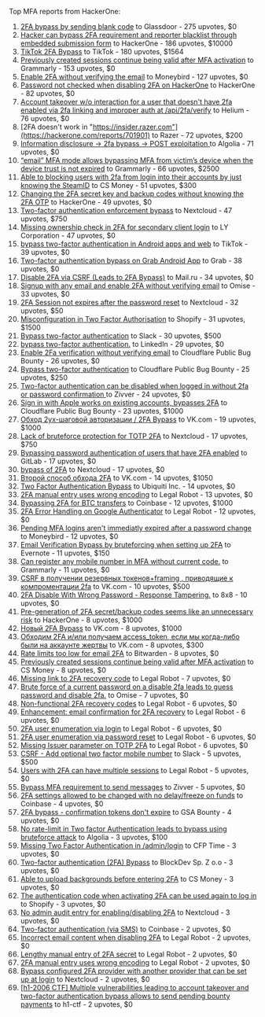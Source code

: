 Top MFA reports from HackerOne:

1. [2FA bypass by sending blank code](https://hackerone.com/reports/897385) to Glassdoor - 275 upvotes, $0
2. [Hacker can bypass 2FA requirement and reporter blacklist through embedded submission form](https://hackerone.com/reports/418767) to HackerOne - 186 upvotes, $10000
3. [TikTok 2FA Bypass](https://hackerone.com/reports/1247108) to TikTok - 180 upvotes, $1564
4. [Previously created sessions continue being valid after MFA activation](https://hackerone.com/reports/667739) to Grammarly - 153 upvotes, $0
5. [Enable 2FA without verifying the email](https://hackerone.com/reports/649533) to Moneybird - 127 upvotes, $0
6. [Password not checked when disabling 2FA on HackerOne](https://hackerone.com/reports/587910) to HackerOne - 82 upvotes, $0
7. [Account takeover w/o interaction for a user that doesn't have 2fa enabled via 2fa linking and improper auth at /api/2fa/verify](https://hackerone.com/reports/810880) to Helium - 76 upvotes, $0
8. [2FA doesn't work in "https://insider.razer.com"](https://hackerone.com/reports/701901) to Razer - 72 upvotes, $200
9. [Information disclosure -\> 2fa bypass -\> POST exploitation ](https://hackerone.com/reports/1276373) to Algolia - 71 upvotes, $0
10. [“email” MFA mode allows bypassing MFA from victim’s device when the device trust is not expired](https://hackerone.com/reports/665722) to Grammarly - 66 upvotes, $2500
11. [Able to blocking users with 2fa from login into their accounts by just knowing the SteamID](https://hackerone.com/reports/1179232) to CS Money - 51 upvotes, $300
12. [Changing the 2FA secret key and backup codes without knowing the 2FA OTP](https://hackerone.com/reports/1139535) to HackerOne - 49 upvotes, $0
13. [Two-factor authentication enforcement bypass](https://hackerone.com/reports/1050244) to Nextcloud - 47 upvotes, $750
14. [Missing ownership check in 2FA for secondary client login](https://hackerone.com/reports/1250474) to LY Corporation - 47 upvotes, $0
15. [bypass two-factor authentication in Android apps and web](https://hackerone.com/reports/1747978) to TikTok - 39 upvotes, $0
16. [Two-factor authentication bypass on Grab Android App](https://hackerone.com/reports/202425) to Grab - 38 upvotes, $0
17. [Disable 2FA via CSRF (Leads to 2FA Bypass)](https://hackerone.com/reports/670329) to Mail.ru - 34 upvotes, $0
18. [Signup with any email and enable 2FA without verifying email](https://hackerone.com/reports/699200) to Omise - 33 upvotes, $0
19. [2FA Session not expires after the password reset](https://hackerone.com/reports/486693) to Nextcloud - 32 upvotes, $50
20. [Misconfiguration in Two Factor Authorisation](https://hackerone.com/reports/178293) to Shopify - 31 upvotes, $1500
21. [Bypass  two-factor authentication](https://hackerone.com/reports/121696) to Slack - 30 upvotes, $500
22. [bypass two-factor authentication.](https://hackerone.com/reports/1842183) to LinkedIn - 29 upvotes, $0
23. [Enable 2Fa verification without verifying email](https://hackerone.com/reports/1618021) to Cloudflare Public Bug Bounty - 26 upvotes, $0
24. [Bypass two-factor authentication](https://hackerone.com/reports/1664974) to Cloudflare Public Bug Bounty - 25 upvotes, $250
25. [Two-factor authentication can be disabled when logged in without 2fa or password confirmation ](https://hackerone.com/reports/992450) to Zivver - 24 upvotes, $0
26. [Sign in with Apple works on existing accounts, bypasses 2FA](https://hackerone.com/reports/1593404) to Cloudflare Public Bug Bounty - 23 upvotes, $1000
27. [Обход 2ух-шаговой авторизации / 2FA Bypass](https://hackerone.com/reports/163834) to VK.com - 19 upvotes, $1000
28. [Lack of bruteforce protection for TOTP 2FA](https://hackerone.com/reports/1265709) to Nextcloud - 17 upvotes, $750
29. [Bypassing password authentication of users that have 2FA enabled](https://hackerone.com/reports/128085) to GitLab - 17 upvotes, $0
30. [bypass of 2FA](https://hackerone.com/reports/248656) to Nextcloud - 17 upvotes, $0
31. [Второй способ обхода 2FA](https://hackerone.com/reports/167121) to VK.com - 14 upvotes, $1050
32. [Two Factor Authentication Bypass](https://hackerone.com/reports/350288) to Ubiquiti Inc. - 14 upvotes, $0
33. [2FA manual entry uses wrong encoding](https://hackerone.com/reports/260390) to Legal Robot - 13 upvotes, $0
34. [Bypassing 2FA for BTC transfers](https://hackerone.com/reports/10554) to Coinbase - 12 upvotes, $1000
35. [2FA Error Handling on Google Authenticator](https://hackerone.com/reports/249695) to Legal Robot - 12 upvotes, $0
36. [Pending MFA logins aren't immediatly expired after a password change](https://hackerone.com/reports/743518) to Moneybird - 12 upvotes, $0
37. [Email Verification Bypass by bruteforcing when setting up 2FA](https://hackerone.com/reports/1394984) to Evernote - 11 upvotes, $150
38. [Can register any mobile number in MFA without current code.](https://hackerone.com/reports/667740) to Grammarly - 11 upvotes, $0
39. [CSRF в получении резервных токенов+framing , приводящие к компроментации 2fa](https://hackerone.com/reports/90165) to VK.com - 10 upvotes, $500
40. [2FA Disable With Wrong Password - Response Tampering.](https://hackerone.com/reports/893085) to 8x8 - 10 upvotes, $0
41. [Pre-generation of 2FA secret/backup codes seems like an unnecessary risk](https://hackerone.com/reports/100509) to HackerOne - 8 upvotes, $1000
42. [Новый 2FA Bypass](https://hackerone.com/reports/179421) to VK.com - 8 upvotes, $1000
43. [Обходим 2FA и/или получаем access_token, если мы когда-либо были на аккаунте жертвы](https://hackerone.com/reports/316078) to VK.com - 8 upvotes, $300
44. [Rate limits too low for email 2FA](https://hackerone.com/reports/979820) to Bitwarden - 8 upvotes, $0
45. [Previously created sessions continue being valid after MFA activation](https://hackerone.com/reports/1185479) to CS Money - 8 upvotes, $0
46. [Missing link to 2FA recovery code](https://hackerone.com/reports/249346) to Legal Robot - 7 upvotes, $0
47. [Brute force of a current password on a disable 2fa leads to guess password and disable 2fa.](https://hackerone.com/reports/1465277) to Omise - 7 upvotes, $0
48. [Non-functional 2FA recovery codes](https://hackerone.com/reports/249337) to Legal Robot - 6 upvotes, $0
49. [Enhancement: email confirmation for 2FA recovery](https://hackerone.com/reports/250082) to Legal Robot - 6 upvotes, $0
50. [2FA user enumeration via login](https://hackerone.com/reports/249467) to Legal Robot - 6 upvotes, $0
51. [2FA user enumeration via password reset](https://hackerone.com/reports/249431) to Legal Robot - 6 upvotes, $0
52. [Missing Issuer parameter on TOTP 2FA](https://hackerone.com/reports/251200) to Legal Robot - 6 upvotes, $0
53. [CSRF - Add optional two factor mobile number](https://hackerone.com/reports/155774) to Slack - 5 upvotes, $500
54. [Users with 2FA can have multiple sessions](https://hackerone.com/reports/250243) to Legal Robot - 5 upvotes, $0
55. [Bypass MFA requirement to send messages](https://hackerone.com/reports/987650) to Zivver - 5 upvotes, $0
56. [2FA settings allowed to be changed with no delay/freeze on funds](https://hackerone.com/reports/16696) to Coinbase - 4 upvotes, $0
57. [2FA bypass - confirmation tokens don't expire](https://hackerone.com/reports/264090) to GSA Bounty - 4 upvotes, $0
58. [No rate-limit in Two factor Authentication leads to bypass using bruteforce attack](https://hackerone.com/reports/128777) to Algolia - 3 upvotes, $100
59. [Missing Two Factor Authentication in /admin/login](https://hackerone.com/reports/474963) to CFP Time - 3 upvotes, $0
60. [Two-factor authentication (2FA) Bypass](https://hackerone.com/reports/708303) to BlockDev Sp. Z o.o - 3 upvotes, $0
61. [Able to upload backgrounds before entering 2FA](https://hackerone.com/reports/1080839) to CS Money - 3 upvotes, $0
62. [The authentication code when activating 2FA can be used again to log in](https://hackerone.com/reports/695041) to Shopify - 3 upvotes, $0
63. [No admin audit entry for enabling/disabling 2FA](https://hackerone.com/reports/1200989) to Nextcloud - 3 upvotes, $0
64. [Two-factor authentication (via SMS)](https://hackerone.com/reports/66223) to Coinbase - 2 upvotes, $0
65. [Incorrect email content when disabling 2FA](https://hackerone.com/reports/259416) to Legal Robot - 2 upvotes, $0
66. [Lengthy manual entry of 2FA secret](https://hackerone.com/reports/259415) to Legal Robot - 2 upvotes, $0
67. [2FA manual entry uses wrong encoding](https://hackerone.com/reports/260491) to Legal Robot - 2 upvotes, $0
68. [Bypass configured 2FA provider with another provider that can be set up at login](https://hackerone.com/reports/722748) to Nextcloud - 2 upvotes, $0
69. [[h1-2006 CTF] Multiple vulnerabilities leading to account takeover and two-factor authentication bypass allows to send pending bounty payments](https://hackerone.com/reports/895722) to h1-ctf - 2 upvotes, $0
